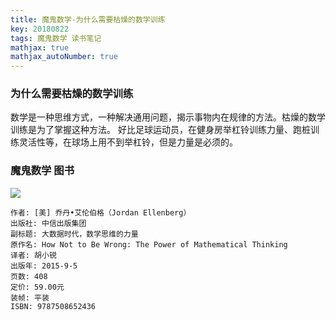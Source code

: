 ```yaml
---
title: 魔鬼数学-为什么需要枯燥的数学训练
key: 20180822
tags: 魔鬼数学 读书笔记
mathjax: true
mathjax_autoNumber: true
---
```


### 为什么需要枯燥的数学训练
数学是一种思维方式，一种解决通用问题，揭示事物内在规律的方法。枯燥的数学训练是为了掌握这种方法。
好比足球运动员，在健身房举杠铃训练力量、跑桩训练灵活性等，在球场上用不到举杠铃，但是力量是必须的。
<!--more-->

### 魔鬼数学 图书
![](https://img3.doubanio.com/view/subject/l/public/s28278582.jpg)
```
作者: [美] 乔丹•艾伦伯格（Jordan Ellenberg） 
出版社: 中信出版集团
副标题: 大数据时代，数学思维的力量
原作名: How Not to Be Wrong: The Power of Mathematical Thinking
译者: 胡小锐 
出版年: 2015-9-5
页数: 408
定价: 59.00元
装帧: 平装
ISBN: 9787508652436
```